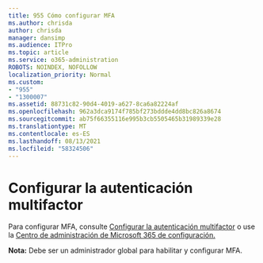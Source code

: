 ```yaml
---
title: 955 Cómo configurar MFA
ms.author: chrisda
author: chrisda
manager: dansimp
ms.audience: ITPro
ms.topic: article
ms.service: o365-administration
ROBOTS: NOINDEX, NOFOLLOW
localization_priority: Normal
ms.custom:
- "955"
- "1300007"
ms.assetid: 88731c82-90d4-4019-a627-8ca6a82224af
ms.openlocfilehash: 962a3dca9174f785bf273bddde4dd8bc826a8674
ms.sourcegitcommit: ab75f66355116e995b3cb5505465b31989339e28
ms.translationtype: MT
ms.contentlocale: es-ES
ms.lasthandoff: 08/13/2021
ms.locfileid: "58324506"
---
```

# <a name="configure-multifactor-authentication"></a>Configurar la autenticación multifactor

Para configurar MFA, consulte [Configurar la autenticación multifactor](https://docs.microsoft.com/microsoft-365/admin/security-and-compliance/set-up-multi-factor-authentication) o use la [Centro de administración de Microsoft 365 de configuración.](https://admin.microsoft.com/AdminPortal/Home?ref=/modernonboarding/mfasetupguide)

**Nota:** Debe ser un administrador global para habilitar y configurar MFA.
